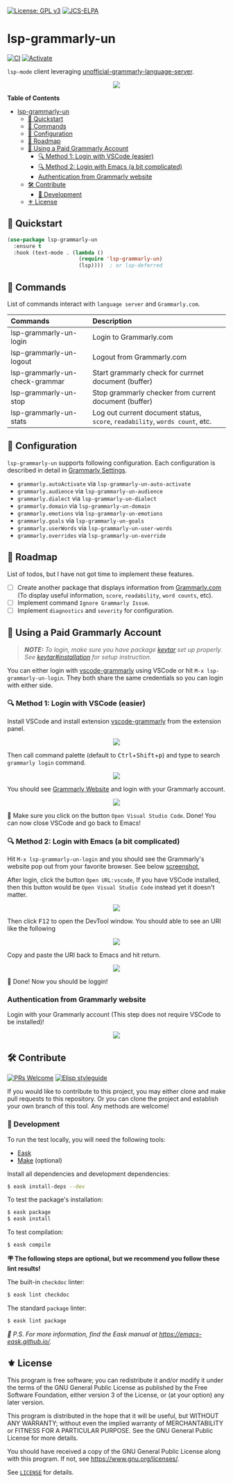 [![License: GPL v3](https://img.shields.io/badge/License-GPL%20v3-blue.svg)](https://www.gnu.org/licenses/gpl-3.0)
[![JCS-ELPA](https://raw.githubusercontent.com/jcs-emacs/badges/master/elpa/v/lsp-grammarly-un.svg)](https://jcs-emacs.github.io/jcs-elpa/#/lsp-grammarly-un)

# lsp-grammarly-un

[![CI](https://github.com/emacs-grammarly/lsp-grammarly-un/actions/workflows/test.yml/badge.svg)](https://github.com/emacs-grammarly/lsp-grammarly-un/actions/workflows/test.yml)
[![Activate](https://github.com/emacs-grammarly/lsp-grammarly-un/actions/workflows/activate.yml/badge.svg)](https://github.com/emacs-grammarly/lsp-grammarly-un/actions/workflows/activate.yml)

`lsp-mode` client leveraging [unofficial-grammarly-language-server](https://github.com/znck/grammarly).

<p align="center"><img src="./etc/screenshot.png"/></p>

<!-- markdown-toc start - Don't edit this section. Run M-x markdown-toc-refresh-toc -->
**Table of Contents**

- [lsp-grammarly-un](#lsp-grammarly-un)
  - [💾 Quickstart](#💾-quickstart)
  - [📇 Commands](#📇-commands)
  - [🔧 Configuration](#🔧-configuration)
  - [📝 Roadmap](#📝-roadmap)
  - [💸 Using a Paid Grammarly Account](#💸-using-a-paid-grammarly-account)
    - [🔍 Method 1: Login with VSCode (easier)](#🔍-method-1-login-with-vscode-easier)
    - [🔍 Method 2: Login with Emacs (a bit complicated)](#🔍-method-2-login-with-emacs-a-bit-complicated)
    - [Authentication from Grammarly website](#authentication-from-grammarly-website)
  - [🛠️ Contribute](#🛠️-contribute)
    - [🔬 Development](#🔬-development)
  - [⚜️ License](#⚜️-license)

<!-- markdown-toc end -->

## 💾 Quickstart

```el
(use-package lsp-grammarly-un
  :ensure t
  :hook (text-mode . (lambda ()
                       (require 'lsp-grammarly-un)
                       (lsp))))  ; or lsp-deferred
```

## 📇 Commands

List of commands interact with `language server` and `Grammarly.com`.

| Commands                       | Description                                                                  |
|:-------------------------------|:-----------------------------------------------------------------------------|
| lsp-grammarly-un-login         | Login to Grammarly.com                                                       |
| lsp-grammarly-un-logout        | Logout from Grammarly.com                                                    |
| lsp-grammarly-un-check-grammar | Start grammarly check for currnet document (buffer)                          |
| lsp-grammarly-un-stop          | Stop grammarly checker from current document (buffer)                        |
| lsp-grammarly-un-stats         | Log out current document status, `score`, `readability`, `words count`, etc. |

## 🔧 Configuration

`lsp-grammarly-un` supports following configuration. Each configuration is described in
detail in [Grammarly Settings](https://github.com/znck/grammarly#extension-settings).

* `grammarly.autoActivate` via `lsp-grammarly-un-auto-activate`
* `grammarly.audience` via `lsp-grammarly-un-audience`
* `grammarly.dialect` via `lsp-grammarly-un-dialect`
* `grammarly.domain` via `lsp-grammarly-un-domain`
* `grammarly.emotions` via `lsp-grammarly-un-emotions`
* `grammarly.goals` via `lsp-grammarly-un-goals`
* `grammarly.userWords` via `lsp-grammarly-un-user-words`
* `grammarly.overrides` via `lsp-grammarly-un-override`

## 📝 Roadmap

List of todos, but I have not got time to implement these features.

- [ ] Create another package that displays information from [Grammarly.com](https://www.grammarly.com/)
(To display useful information, `score`, `readability`, `word counts`, etc).
- [ ] Implement command `Ignore Grammarly Issue`.
- [ ] Implement `diagnostics` and `severity` for configuration.

## 💸 Using a Paid Grammarly Account

> ***NOTE:** To login, make sure you have package [keytar](https://github.com/emacs-grammarly/keytar)
set up properly. See [keytar#installation](https://github.com/emacs-grammarly/keytar#installation)
for setup instruction.*

You can either login with [vscode-grammarly](https://marketplace.visualstudio.com/items?itemName=znck.grammarly)
using VSCode or hit `M-x lsp-grammarly-un-login`. They both share the same credentials
so you can login with either side.

### 🔍 Method 1: Login with VSCode (easier)

Install VSCode and install extension [vscode-grammarly](https://marketplace.visualstudio.com/items?itemName=znck.grammarly)
from the extension panel.

<p align="center"><img src="./etc/login/vscode-grammarly-extension.png"/></p>

Then call command palette (default to <kbd>Ctrl</kbd>+<kbd>Shift</kbd>+<kbd>p</kbd>)
and type to search `grammarly login` command.

<p align="center"><img src="./etc/login/vscode-grammarly-login.png"/></p>

You should see [Grammarly Website](#authentication-from-grammarly-website) and
login with your Grammarly account.

<p align="center"><img src="./etc/login/open-app-vscode.png"/></p>

🎉 Make sure you click on the button `Open Visual Studio Code`. Done! You
can now close VSCode and go back to Emacs!

### 🔍 Method 2: Login with Emacs (a bit complicated)

Hit `M-x lsp-grammarly-un-login` and you should see the Grammarly's website pop out
from your favorite browser. See below [screenshot](#authentication-from-grammarly-website),

After login, click the button `Open URL:vscode`, If you have VSCode installed, then
this button would be `Open Visual Studio Code` instead yet it doesn't matter.

<p align="center"><img src="./etc/login/open-url-vscode.png"/></p>

Then click <kbd>F12</kbd> to open the DevTool window. You should able to see
an URI like the following

<p align="center"><img src="./etc/login/external-handler.png"/></p>

Copy and paste the URI back to Emacs and hit return.

<p align="center"><img src="./etc/login/emacs-paste.png"/></p>


🎉 Done! Now you should be loggin!

### Authentication from Grammarly website

Login with your Grammarly account (This step does not require VSCode to be
installed)!

<p align="center"><img src="./etc/login/grammarly-website.png"/></p>

## 🛠️ Contribute

[![PRs Welcome](https://img.shields.io/badge/PRs-welcome-brightgreen.svg)](http://makeapullrequest.com)
[![Elisp styleguide](https://img.shields.io/badge/elisp-style%20guide-purple)](https://github.com/bbatsov/emacs-lisp-style-guide)

If you would like to contribute to this project, you may either
clone and make pull requests to this repository. Or you can
clone the project and establish your own branch of this tool.
Any methods are welcome!

### 🔬 Development

To run the test locally, you will need the following tools:

- [Eask](https://emacs-eask.github.io/)
- [Make](https://www.gnu.org/software/make/) (optional)

Install all dependencies and development dependencies:

```sh
$ eask install-deps --dev
```

To test the package's installation:

```sh
$ eask package
$ eask install
```

To test compilation:

```sh
$ eask compile
```

**🪧 The following steps are optional, but we recommend you follow these lint results!**

The built-in `checkdoc` linter:

```sh
$ eask lint checkdoc
```

The standard `package` linter:

```sh
$ eask lint package
```

*📝 P.S. For more information, find the Eask manual at https://emacs-eask.github.io/.*

## ⚜️ License

This program is free software; you can redistribute it and/or modify
it under the terms of the GNU General Public License as published by
the Free Software Foundation, either version 3 of the License, or
(at your option) any later version.

This program is distributed in the hope that it will be useful,
but WITHOUT ANY WARRANTY; without even the implied warranty of
MERCHANTABILITY or FITNESS FOR A PARTICULAR PURPOSE.  See the
GNU General Public License for more details.

You should have received a copy of the GNU General Public License
along with this program.  If not, see <https://www.gnu.org/licenses/>.

See [`LICENSE`](./LICENSE.txt) for details.
